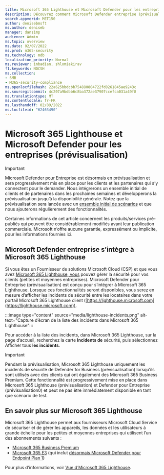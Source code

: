 ```yaml
---
title: Microsoft 365 Lighthouse et Microsoft Defender pour les entreprises (prévisualisation)
description: Découvrez comment Microsoft Defender entreprise (prévisualisation) s’intègre à Microsoft 365 Lighthouse
search.appverid: MET150
author: denisebmsft
ms.author: deniseb
manager: dansimp
audience: Admin
ms.topic: overview
ms.date: 02/07/2022
ms.prod: m365-security
ms.technology: mdb
localization_priority: Normal
ms.reviewer: inbadian, shlomiakirav
f1.keywords: NOCSH
ms.collection:
- SMB
- M365-security-compliance
ms.openlocfilehash: 22a625bbdcbb754880804722fd0261845ae9243c
ms.sourcegitcommit: 4c207a9bdbb6c8ba372ae37907ccefca031a49f8
ms.translationtype: MT
ms.contentlocale: fr-FR
ms.lasthandoff: 02/09/2022
ms.locfileid: "62463490"
---
```

# <a name="microsoft-365-lighthouse-and-microsoft-defender-for-business-preview"></a>Microsoft 365 Lighthouse et Microsoft Defender pour les entreprises (prévisualisation)

> [!IMPORTANT]
> Microsoft Defender pour Entreprise est désormais en prévisualisation et sera progressivement mis en place pour les clients [](https://aka.ms/mdb-preview) et les partenaires qui s’y connectent pour le demander. Nous intégrerons un ensemble initial de clients et de partenaires dans les prochaines semaines et développerons la prévisualisation jusqu’à la disponibilité générale. Notez que la prévisualisation sera lancée avec un [ensemble initial de scénarios](mdb-tutorials.md#try-these-preview-scenarios) et que nous ajouterons régulièrement des fonctionnalités.
> 
> Certaines informations de cet article concernent les produits/services pré-publiés qui peuvent être considérablement modifiés avant leur publication commerciale. Microsoft n’offre aucune garantie, expressément ou implicite, pour les informations fournies ici. 

## <a name="microsoft-defender-for-business-integrates-with-microsoft-365-lighthouse"></a>Microsoft Defender entreprise s’intègre à Microsoft 365 Lighthouse

Si vous êtes un Fournisseur de solutions Microsoft Cloud (CSP) et que vous avez [Microsoft 365 Lighthouse, vous](../../lighthouse/m365-lighthouse-overview.md) pouvez gérer la sécurité pour vos clients (petites et moyennes entreprises). Microsoft Defender pour Entreprise (prévisualisation) est conçu pour s’intégrer à Microsoft 365 Lighthouse. Lorsque ces fonctionnalités seront disponibles, vous serez en mesure d’afficher les incidents de sécurité entre les locataires dans votre portail Microsoft 365 Lighthouse client ([https://lighthouse.microsoft.com](https://lighthouse.microsoft.com)). 

:::image type="content" source="media/lighthouse-incidents.png" alt-text="Capture d’écran de la liste des incidents dans Microsoft 365 Lighthouse":::

Pour accéder à la liste des incidents, dans Microsoft 365 Lighthouse, sur la page d’accueil, recherchez la carte **Incidents de** sécurité, puis sélectionnez Afficher tous **les incidents**.

> [!IMPORTANT]
> Pendant la prévisualisation, Microsoft 365 Lighthouse uniquement les incidents de sécurité de Defender for Business (prévisualisation) lorsqu’ils sont utilisés avec des clients qui ont également des Microsoft 365 Business Premium. Cette fonctionnalité est progressivement mise en place dans Microsoft 365 Lighthouse (prévisualisation) et Defender pour Entreprise (prévisualisation0) et peut ne pas être immédiatement disponible en tant que scénario de test.

## <a name="learn-more-about-microsoft-365-lighthouse"></a>En savoir plus sur Microsoft 365 Lighthouse

Microsoft 365 Lighthouse permet aux fournisseurs Microsoft Cloud Service de sécuriser et de gérer les appareils, les données et les utilisateurs à grande échelle pour les petites et moyennes entreprises qui utilisent l’un des abonnements suivants :

- [Microsoft 365 Business Premium](../../admin/admin-overview/what-is-microsoft-365.md)
- [Microsoft 365 E3](../../enterprise/microsoft-365-overview.md) (qui inclut [désormais Microsoft Defender pour Endpoint Plan 1](../defender-endpoint/defender-endpoint-plan-1.md))

Pour plus d’informations, voir [Vue d’Microsoft 365 Lighthouse](../../lighthouse/m365-lighthouse-overview.md).
